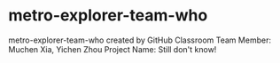 # metro-explorer-team-who
metro-explorer-team-who created by GitHub Classroom
Team Member: Muchen Xia, Yichen Zhou
Project Name: Still don't know!
